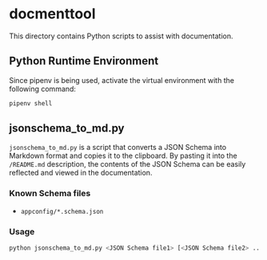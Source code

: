 docmenttool
===========

This directory contains Python scripts to assist with documentation.

## Python Runtime Environment

Since pipenv is being used, activate the virtual environment with the following command:

```bash
pipenv shell
```

## jsonschema_to_md.py

`jsonschema_to_md.py` is a script that converts a JSON Schema into Markdown format and copies it to the clipboard. By pasting it into the `/README.md` description, the contents of the JSON Schema can be easily reflected and viewed in the documentation.

### Known Schema files

- `appconfig/*.schema.json`

### Usage

```bash
python jsonschema_to_md.py <JSON Schema file1> [<JSON Schema file2> ...]
```
